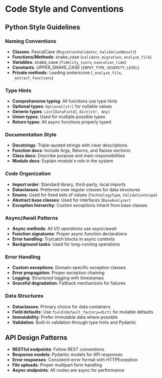 # Code Style and Conventions

## Python Style Guidelines

### Naming Conventions
- **Classes**: PascalCase (`MigrationValidator`, `ValidationResult`)
- **Functions/Methods**: snake_case (`validate_migration`, `analyze_file`)
- **Variables**: snake_case (`fidelity_score`, `execution_time`)
- **Constants**: UPPER_SNAKE_CASE (`INPUT_TYPE`, `SEVERITY_LEVEL`)
- **Private methods**: Leading underscore (`_analyze_file`, `_extract_functions`)

### Type Hints
- **Comprehensive typing**: All functions use type hints
- **Optional types**: `Optional[str]` for nullable values
- **Generic types**: `List[DataField]`, `Dict[str, Any]`
- **Union types**: Used for multiple possible types
- **Return types**: All async functions properly typed

### Documentation Style
- **Docstrings**: Triple-quoted strings with clear descriptions
- **Function docs**: Include Args, Returns, and Raises sections
- **Class docs**: Describe purpose and main responsibilities
- **Module docs**: Explain module's role in the system

### Code Organization
- **Import order**: Standard library, third-party, local imports
- **Dataclasses**: Preferred over regular classes for data structures
- **Enums**: Used for fixed sets of values (`TechnologyType`, `ValidationScope`)
- **Abstract base classes**: Used for interfaces (`BaseAnalyzer`)
- **Exception hierarchy**: Custom exceptions inherit from base classes

### Async/Await Patterns
- **Async methods**: All I/O operations use async/await
- **Function signatures**: Proper async function declarations
- **Error handling**: Try/catch blocks in async contexts
- **Background tasks**: Used for long-running operations

### Error Handling
- **Custom exceptions**: Domain-specific exception classes
- **Error propagation**: Proper exception chaining
- **Logging**: Structured logging with timestamps
- **Graceful degradation**: Fallback mechanisms for failures

### Data Structures
- **Dataclasses**: Primary choice for data containers
- **Field defaults**: Use `field(default_factory=dict)` for mutable defaults
- **Immutability**: Prefer immutable data where possible
- **Validation**: Built-in validation through type hints and Pydantic

## API Design Patterns
- **RESTful endpoints**: Follow REST conventions
- **Response models**: Pydantic models for API responses
- **Error responses**: Consistent error format with HTTPException
- **File uploads**: Proper multipart form handling
- **Async endpoints**: All routes are async for performance
